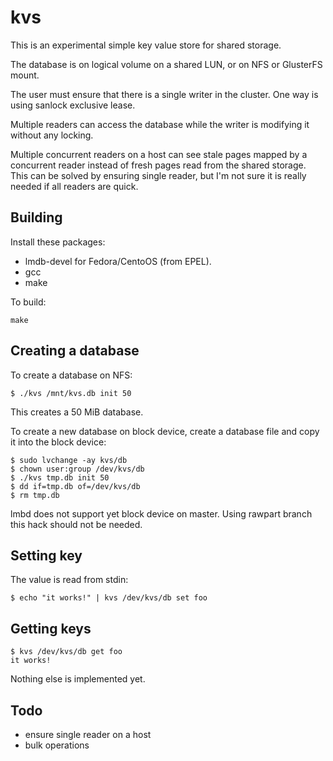 # kvs

This is an experimental simple key value store for shared storage.

The database is on logical volume on a shared LUN, or on NFS or
GlusterFS mount.

The user must ensure that there is a single writer in the cluster. One
way is using sanlock exclusive lease.

Multiple readers can access the database while the writer is modifying
it without any locking.

Multiple concurrent readers on a host can see stale pages mapped by a
concurrent reader instead of fresh pages read from the shared storage.
This can be solved by ensuring single reader, but I'm not sure it is
really needed if all readers are quick.

## Building

Install these packages:
- lmdb-devel for Fedora/CentoOS (from EPEL).
- gcc
- make

To build:

    make

## Creating a database

To create a database on NFS:

    $ ./kvs /mnt/kvs.db init 50

This creates a 50 MiB database.

To create a new database on block device, create a database file and
copy it into the block device:

    $ sudo lvchange -ay kvs/db
    $ chown user:group /dev/kvs/db
    $ ./kvs tmp.db init 50
    $ dd if=tmp.db of=/dev/kvs/db
    $ rm tmp.db

lmbd does not support yet block device on master. Using rawpart branch
this hack should not be needed.

## Setting key

The value is read from stdin:

    $ echo "it works!" | kvs /dev/kvs/db set foo

## Getting keys

    $ kvs /dev/kvs/db get foo
    it works!

Nothing else is implemented yet.

## Todo

- ensure single reader on a host
- bulk operations
